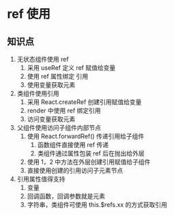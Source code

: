 # ref 使用

## 知识点
1. 无状态组件使用 ref
   1. 采用 useRef 定义 ref 赋值给变量
   2. 使用 ref 属性绑定 引用
   3. 使用变量获取元素
2. 类组件使用引用
   1. 采用 React.createRef 创建引用赋值给变量
   2. render 中使用 ref 绑定引用
   3. 访问变量获取元素
3. 父组件使用访问子组件内部节点
   1. 使用 React.forwardRef() 传递引用给子组件
      1. 函数组件直接使用 ref 传递
      2. 类组件通过属性包装 ref 后在抛出给外层
   2. 使用 1，2 中方法在外层创建引用赋值给子组件
   3. 直接使用创建的引用访问子元素节点
4. 引用属性值得支持
   1. 变量
   2. 回调函数，回调参数就是元素
   3. 字符串，类组件可使用 this.$refs.xx 的方式获取引用
 